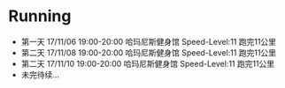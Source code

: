 # Running
- 第一天 17/11/06 19:00-20:00 哈玛尼斯健身馆 Speed-Level:11 跑完11公里
- 第二天 17/11/08 19:00-20:00 哈玛尼斯健身馆 Speed-Level:11 跑完11公里
- 第二天 17/11/10 19:00-20:00 哈玛尼斯健身馆 Speed-Level:11 跑完11公里
- 未完待续...
